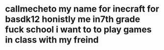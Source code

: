 # callmecheto my name for inecraft for basdk12 honistly me in7th grade fuck school i want to to play games in class with my freind 
